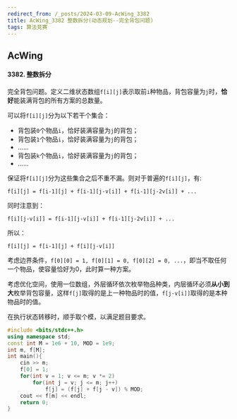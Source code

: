 ```yaml
---
redirect_from: /_posts/2024-03-09-AcWing_3382
title: AcWing_3382 整数拆分(动态规划--完全背包问题)
tags: 算法竞赛
---
```


## AcWing

####  3382. 整数拆分

完全背包问题。定义二维状态数组`f[i][j]`表示取前`i`种物品，背包容量为`j`时，**恰好**能装满背包的所有方案的总数量。

可以将`f[i][j]`分为以下若干个集合：

- 背包装`0`个物品`i`，恰好装满容量为`j`的背包；
- 背包装`1`个物品`i`，恰好装满容量为`j`的背包；
- ......
- 背包装`k`个物品`i`，恰好装满容量为`j`的背包；
- ......

保证将`f[i][j]`分为这些集合之后不重不漏。则对于普遍的`f[i][j]`，有:

`f[i][j] = f[i-1][j] + f[i-1][j-v[i]] + f[i-1][j-2v[i]] + ...`

同时注意到：

`f[i][j-v[i]] = f[i-1][j-v[i]] + f[i-1][j-2v[i]] + ...`

所以：

`f[i][j] = f[i-1][j] + f[i][j-v[i]]`

考虑边界条件，`f[0][0] = 1, f[0][1] = 0, f[0][2] = 0, ...`，即当不取任何一个物品，使容量恰好为0，此时算一种方案。

考虑优化空间，使用一位数组，外层循环依次枚举物品种类，内层循环必须**从小到大**枚举背包容量，这样`f[j]`取得的是上一种物品时的值，`f[j-v[i]]`取得的是本种物品时的值。

在执行状态转移时，顺手取个模，以满足题目要求。

```cpp
#include <bits/stdc++.h>
using namespace std;
const int M = 1e6 + 10, MOD = 1e9;
int m, f[M];
int main(){
    cin >> m;
    f[0] = 1;
    for(int v = 1; v <= m; v *= 2)
        for(int j = v; j <= m; j++)
            f[j] = (f[j] + f[j - v]) % MOD;
    cout << f[m] << endl;
    return 0;
}
```